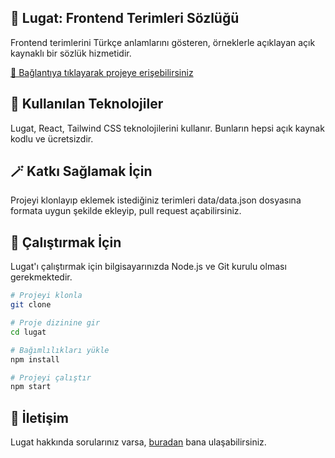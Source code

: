 ## 📖 Lugat: Frontend Terimleri Sözlüğü

Frontend terimlerini Türkçe anlamlarını gösteren, örneklerle açıklayan açık kaynaklı bir sözlük hizmetidir.

[🔗 Bağlantıya tıklayarak projeye erişebilirsiniz](https://lug-at.vercel.app)

## 🧰 Kullanılan Teknolojiler

Lugat, React, Tailwind CSS teknolojilerini kullanır. Bunların hepsi açık kaynak kodlu ve ücretsizdir.

## 🪄 Katkı Sağlamak İçin
Projeyi klonlayıp eklemek istediğiniz terimleri data/data.json dosyasına formata uygun şekilde ekleyip, pull request açabilirsiniz.

## 🚀 Çalıştırmak İçin

Lugat'ı çalıştırmak için bilgisayarınızda Node.js ve Git kurulu olması gerekmektedir.

```bash
# Projeyi klonla
git clone

# Proje dizinine gir
cd lugat

# Bağımlılıkları yükle
npm install

# Projeyi çalıştır
npm start
```

## 📧 İletişim

Lugat hakkında sorularınız varsa, [buradan](https://twitter.com/vaycem) bana ulaşabilirsiniz.
